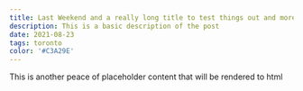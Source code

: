 ```yaml
---
title: Last Weekend and a really long title to test things out and more text yesssss
description: This is a basic description of the post
date: 2021-08-23
tags: toronto
color: '#C3A29E'
---
```

This is another peace of  placeholder content that will be rendered to html
